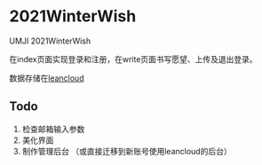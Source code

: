 # 2021WinterWish

UMJI 2021WinterWish

在index页面实现登录和注册，在write页面书写愿望、上传及退出登录。

数据存储在[leancloud](https://www.leancloud.cn/)

## Todo

1. 检查邮箱输入参数
2. 美化界面
3. 制作管理后台 （或直接迁移到新账号使用leancloud的后台）